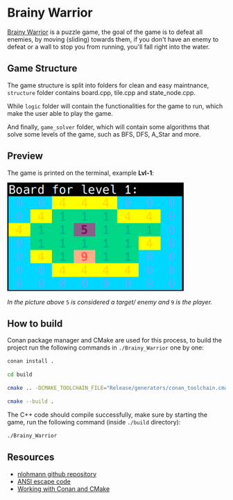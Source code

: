 Brainy Warrior
==============

[Brainy Warrior](https://www.coolmathgames.com/0-brainy-warrior) is a puzzle game, the goal of the game is to defeat all enemies, by moving (sliding) towards them, if you don't have an enemy to defeat or a wall to stop you from running, you'll fall right into the water.


## Game Structure

The game structure is split into folders for clean and easy maintnance, `structure` folder contains board.cpp, tile.cpp and state_node.cpp.

While `logic` folder will contain the functionalities for the game to run, which make the user able to play the game.

And finally, `game_solver` folder, which will contain some algorithms that solve some levels of the game, such as BFS, DFS, A_Star and more.

## Preview

The game is printed on the terminal, example **Lvl-1**:

<img src="./screenshot/lvl1.png" alt="level 1" height="250" />

_In the picture above_ `5` _is considered a target/ enemy and_ `9` _is the player._

## How to build

Conan package manager and CMake are used for this process, to build the project run the following commands in `./Brainy_Warrior` one by one:
```sh
conan install .
```
```sh
cd build
```
```sh
cmake .. -DCMAKE_TOOLCHAIN_FILE="Release/generators/conan_toolchain.cmake" -DCMAKE_BUILD_TYPE=Release
```
```sh
cmake --build .
```
The C++ code should compile successfully, make sure by starting the game, run the following command (inside `./build` directory):
```sh
./Brainy_Warrior
```

## Resources

- [nlohmann github repository](https://github.com/nlohmann/json)
- [ANSI escape code](https://en.wikipedia.org/wiki/ANSI_escape_code)
- [Working with Conan and CMake](https://www.codeproject.com/Articles/5385907/Managing-Cplusplus-Projects-with-Conan-and-CMake)